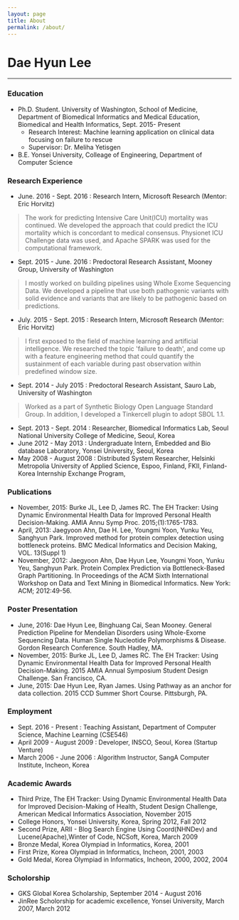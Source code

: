 ```yaml
---
layout: page
title: About
permalink: /about/
---
```


Dae Hyun Lee
============

---


### Education
- Ph.D. Student. University of Washington, School of Medicine, Department of Biomedical Informatics and Medical Education, Biomedical and Health Informatics, Sept. 2015- Present
	- Research Interest: Machine learning application on clinical data focusing on failure to rescue
	- Supervisor: Dr. Meliha Yetisgen
- B.E.		Yonsei University, Colleage of Engineering, Department of Computer Science

### Research Experience

- June. 2016 - Sept. 2016 : Research Intern, Microsoft Research (Mentor: Eric Horvitz)

> The work for predicting Intensive Care Unit(ICU) mortality was continued. We developed the approach that could predict the ICU mortality which is concordant to medical consensus. Physionet ICU Challenge data was used, and Apache SPARK was used for the computational framework.

- Sept. 2015 - June. 2016 : Predoctoral Research Assistant, Mooney Group<mooneygroup>, University of Washington

> I mostly worked on building pipelines using Whole Exome Sequencing Data. We developed a pipeline that use both pathogenic variants with solid evidence and variants that are likely to be pathogenic based on predictions.

- July. 2015 - Sept. 2015 : Research Intern, Microsoft Research (Mentor: Eric Horvitz)

> I first exposed to the field of machine learning and artificial intelligence. We researched the topic 'failure to death', and come up with a feature engineering method that could quantify the sustainment of each variable during past observation within predefined window size.

- Sept. 2014 - July 2015 : Predoctoral Research Assistant, Sauro Lab<saurogroup>, University of Washington

> Worked as a part of Synthetic Biology Open Language Standard Group. In addition, I developed a Tinkercell plugin to adopt SBOL 1.1.

- Sept. 2013 - Sept. 2014 : Researcher, Biomedical Informatics Lab, Seoul National University College of Medicine, Seoul, Korea
-  June 2012 - May 2013 : Undergraduate Intern, Embedded and Bio database Laboratory, Yonsei University, Seoul, Korea
- May 2008 - August 2008 : Distributed System Researcher, Helsinki Metropolia University of Applied Science, Espoo, Finland, FKII, Finland-Korea Internship Exchange Program, 

### Publications
 - November, 2015: Burke JL, Lee D, James RC. The EH Tracker: Using Dynamic Environmental Health Data for Improved Personal Health Decision-Making. AMIA Annu Symp Proc. 2015;(1):1765-1783.
 - April, 2013: Jaegyoon Ahn, Dae H. Lee, Youngmi Yoon, Yunku Yeu, Sanghyun Park. Improved method for protein complex detection using bottleneck proteins.  BMC Medical Informatics and Decision Making, VOL. 13(Suppl 1)
 - November, 2012: Jaegyoon Ahn, Dae Hyun Lee, Youngmi Yoon, Yunku Yeu, Sanghyun Park. Protein Complex Prediction via Bottleneck-Based Graph Partitioning. In Proceedings of the ACM Sixth International Workshop on Data and Text Mining in Biomedical Informatics. New York: ACM; 2012:49-56.

### Poster Presentation
 - June, 2016: Dae Hyun Lee, Binghuang Cai, Sean Mooney. General Prediction Pipeline for Mendelian Disorders using Whole-Exome Sequencing Data. Human Single Nucleotide Polymorphisms & Disease.
Gordon Research Conference. South Hadley, MA.
 - November, 2015: Burke JL, Lee D, James RC. The EH Tracker: Using Dynamic Environmental Health Data for Improved Personal Health Decision-Making. 2015 AMIA Annual Symposium Student Design Challenge. San Francisco, CA. 
 - June, 2015: Dae Hyun Lee, Ryan James. Using Pathway as an anchor for data collection. 2015 CCD Summer Short Course. Pittsburgh, PA.

### Employment
- Sept. 2016 - Present : Teaching Assistant, Department of Computer Science, Machine Learning (CSE546)
- April 2009 - August 2009 : Developer, INSCO, Seoul, Korea (Startup Venture)
-  March 2006 - June 2006 : Algorithm Instructor, SangA Computer Institute, Incheon, Korea

### Academic Awards


 - Third Prize, The EH Tracker: Using Dynamic Environmental Health Data for Improved Decision-Making of Health, Student Design Challenge, American Medical Informatics Association, November 2015
 - College Honors, Yonsei University, Korea, Spring 2012, Fall 2012
 - Second Prize, ARII - Blog Search Engine Using Coord(NHNDev) and Lucene(Apache),Winter of Code, NCSoft, Korea, March 2009
 - Bronze Medal, Korea Olympiad in Informatics, Korea, 2001
 - First Prize, Korea Olympiad in Informatics, Incheon, 2001, 2003
 - Gold Medal, Korea Olympiad in Informatics, Incheon, 2000, 2002, 2004


### Scholorship
 - GKS Global Korea Scholarship, September 2014 - August 2016
 - JinRee Scholorship for academic excellence, Yonsei University, March 2007, March 2012
